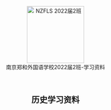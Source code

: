 <p align="center">
<a href="https://github.com/NJZFLSc2g2022/NJZFLSc2g2022-Emoji-library">
  <img width="150" src="https://emoji.nzcae.eu.org/NZFLS 2022届2班.png" alt="NZFLS 2022届2班" width="300">
</a>
<br>
南京郑和外国语学校2022届2班-学习资料
</p>
<p align="center">
  <img src="https://img.shields.io/badge/Produced%20by-%E5%8D%97%E4%BA%AC%E9%83%91%E5%92%8C%E5%A4%96%E5%9B%BD%E8%AF%AD%E5%AD%A6%E6%A0%A12022%E5%B1%8A2%E7%8F%AD-blue" alt="">
  <img src="https://img.shields.io/badge/category-%E5%AD%A6%E4%B9%A0%E8%B5%84%E6%96%99-blue" alt="">
  <img src="https://img.shields.io/badge/main%20contributor-Zitong%20Bu-brightgreen" alt="">
  <img src="https://img.shields.io/badge/license-MIT-brightgreen" alt="">
</p>
<h2 align="center">历史学习资料</h2>

